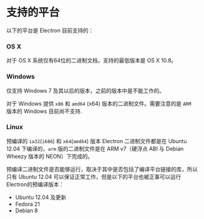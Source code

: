 # 支持的平台

以下的平台是 Electron 目前支持的：

### OS X

对于 OS X 系统仅有64位的二进制文档，支持的最低版本是 OS X 10.8。

### Windows

仅支持 Windows 7 及其以后的版本，之前的版本中是不能工作的。

对于 Windows 提供 `x86` 和 `amd64` (x64) 版本的二进制文件。需要注意的是
`ARM` 版本的 Windows 目前尚不支持.

### Linux

预编译的 `ia32`(`i686`) 和 `x64`(`amd64`) 版本 Electron 二进制文件都是在
Ubuntu 12.04 下编译的，`arm` 版的二进制文件是在 ARM v7（硬浮点 ABI 与
Debian Wheezy 版本的 NEON）下完成的。

预编译二进制文件是否能够运行，取决于其中是否包括了编译平台链接的库，所以只有 Ubuntu 12.04
可以保证正常工作，但是以下的平台也被正事可以运行 Electron的预编译版本：

* Ubuntu 12.04 及更新
* Fedora 21
* Debian 8
